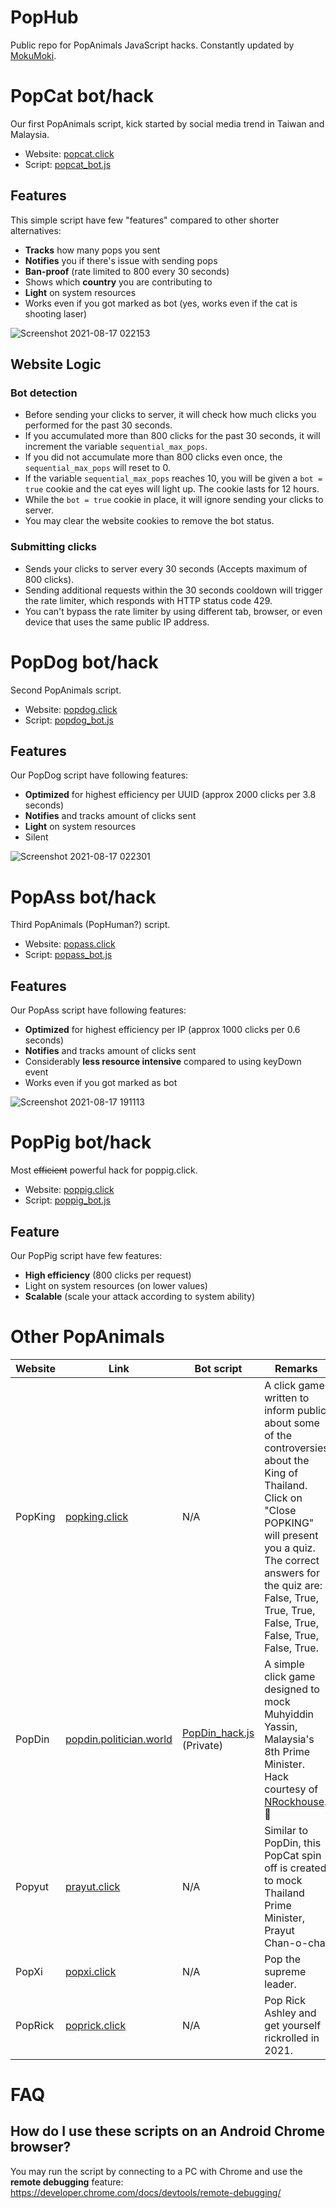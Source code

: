 # PopHub
Public repo for PopAnimals JavaScript hacks. Constantly updated by [MokuMoki](https://github.com/MokuMoki).

# PopCat bot/hack
Our first PopAnimals script, kick started by social media trend in Taiwan and Malaysia.

* Website: [popcat.click](https://popcat.click/)
* Script: [popcat_bot.js](/popcat_bot.js)

## Features
This simple script have few "features" compared to other shorter alternatives:
* **Tracks** how many pops you sent
* **Notifies** you if there's issue with sending pops
* **Ban-proof** (rate limited to 800 every 30 seconds)
* Shows which **country** you are contributing to
* **Light** on system resources
* Works even if you got marked as bot (yes, works even if the cat is shooting laser)

![Screenshot 2021-08-17 022153](https://user-images.githubusercontent.com/14260598/129611627-5a98da4e-c049-4020-9862-9911785beb78.png)

## Website Logic

### Bot detection
* Before sending your clicks to server, it will check how much clicks you performed for the past 30 seconds.
* If you accumulated more than 800 clicks for the past 30 seconds, it will increment the variable `sequential_max_pops`.
* If you did not accumulate more than 800 clicks even once, the `sequential_max_pops` will reset to 0.
* If the variable `sequential_max_pops` reaches 10, you will be given a `bot = true` cookie and the cat eyes will light up. The cookie lasts for 12 hours.
* While the `bot = true` cookie in place, it will ignore sending your clicks to server.
* You may clear the website cookies to remove the bot status.

### Submitting clicks
* Sends your clicks to server every 30 seconds (Accepts maximum of 800 clicks).
* Sending additional requests within the 30 seconds cooldown will trigger the rate limiter, which responds with HTTP status code 429.
* You can't bypass the rate limiter by using different tab, browser, or even device that uses the same public IP address.

# PopDog bot/hack
Second PopAnimals script.

* Website: [popdog.click](https://popdog.click/)
* Script: [popdog_bot.js](/popdog_bot.js)

## Features
Our PopDog script have following features:
* **Optimized** for highest efficiency per UUID (approx 2000 clicks per 3.8 seconds)
* **Notifies** and tracks amount of clicks sent
* **Light** on system resources
* Silent

![Screenshot 2021-08-17 022301](https://user-images.githubusercontent.com/14260598/129612530-ff081088-09f1-4ca4-97a4-a6cb1f341e73.png)

# PopAss bot/hack
Third PopAnimals (PopHuman?) script.

* Website: [popass.click](https://popass.click/)
* Script: [popass_bot.js](/popass_bot.js)

## Features
Our PopAss script have following features:
* **Optimized** for highest efficiency per IP (approx 1000 clicks per 0.6 seconds)
* **Notifies** and tracks amount of clicks sent
* Considerably **less resource intensive** compared to using keyDown event
* Works even if you got marked as bot

![Screenshot 2021-08-17 191113](https://user-images.githubusercontent.com/14260598/129716707-755534d7-807e-4e6a-bf40-b651c2438137.png)

# PopPig bot/hack
Most ~~efficient~~ powerful hack for poppig.click.

* Website: [poppig.click](https://poppig.click/)
* Script: [poppig_bot.js](/poppig_bot.js)

## Feature
Our PopPig script have few features:
* **High efficiency** (800 clicks per request)
* Light on system resources (on lower values)
* **Scalable** (scale your attack according to system ability)

# Other PopAnimals

| Website | Link | Bot script | Remarks |
|---|---|---|---|
| PopKing | [popking.click](https://popking.click/) | N/A | A click game written to inform public about some of the controversies about the King of Thailand. <br>Click on "Close POPKING" will present you a quiz. The correct answers for the quiz are: False, True, True, True, False, True, False, True, False, True. |
| PopDin | [popdin.politician.world](https://popdin.politician.world/) | [PopDin_hack.js](https://gist.github.com/MokuMoki/) (Private) | A simple click game designed to mock Muhyiddin Yassin, Malaysia's 8th Prime Minister. <br>Hack courtesy of [NRockhouse](https://github.com/NRockhouse). 🙏|
| Popyut | [prayut.click](https://prayut.click/) | N/A | Similar to PopDin, this PopCat spin off is created to mock Thailand Prime Minister, Prayut Chan-o-cha. |
| PopXi | [popxi.click](https://popxi.click/) | N/A | Pop the supreme leader. |
| PopRick | [poprick.click](https://poprick.click) | N/A | Pop Rick Ashley and get yourself rickrolled in 2021. |

# FAQ

## How do I use these scripts on an Android Chrome browser?
You may run the script by connecting to a PC with Chrome and use the **remote debugging** feature:
https://developer.chrome.com/docs/devtools/remote-debugging/

